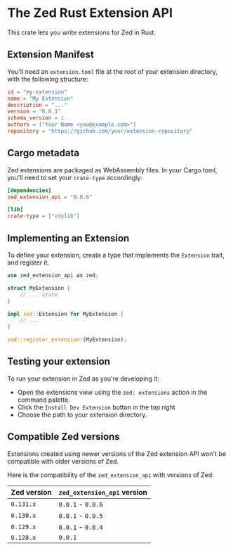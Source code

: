 # The Zed Rust Extension API

This crate lets you write extensions for Zed in Rust.

## Extension Manifest

You'll need an `extension.toml` file at the root of your extension directory, with the following structure:

```toml
id = "my-extension"
name = "My Extension"
description = "..."
version = "0.0.1"
schema_version = 1
authors = ["Your Name <you@example.com>"]
repository = "https://github.com/your/extension-repository"
```

## Cargo metadata

Zed extensions are packaged as WebAssembly files. In your Cargo.toml, you'll
need to set your `crate-type` accordingly:

```toml
[dependencies]
zed_extension_api = "0.0.6"

[lib]
crate-type = ["cdylib"]
```

## Implementing an Extension

To define your extension, create a type that implements the `Extension` trait, and register it.

```rust
use zed_extension_api as zed;

struct MyExtension {
    // ... state
}

impl zed::Extension for MyExtension {
    // ...
}

zed::register_extension!(MyExtension);
```

## Testing your extension

To run your extension in Zed as you're developing it:

- Open the extensions view using the `zed: extensions` action in the command palette.
- Click the `Install Dev Extension` button in the top right
- Choose the path to your extension directory.

## Compatible Zed versions

Extensions created using newer versions of the Zed extension API won't be compatible with older versions of Zed.

Here is the compatibility of the `zed_extension_api` with versions of Zed:

| Zed version | `zed_extension_api` version |
| ----------- | --------------------------- |
| `0.131.x`   | `0.0.1` - `0.0.6`           |
| `0.130.x`   | `0.0.1` - `0.0.5`           |
| `0.129.x`   | `0.0.1` - `0.0.4`           |
| `0.128.x`   | `0.0.1`                     |
